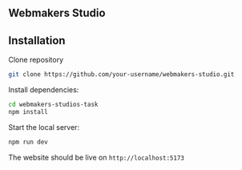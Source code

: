 ## Webmakers Studio

## Installation

Clone repository

```bash
git clone https://github.com/your-username/webmakers-studio.git
```
Install dependencies:

```bash
cd webmakers-studios-task
npm install
```
Start the local server:
```bash
npm run dev
```
The website should be live on `http://localhost:5173`
